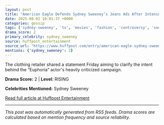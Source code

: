 ```yaml
---
layout: post
title: "American Eagle Defends Sydney Sweeney’s Jeans Ads After Intense Backlash"
date: 2025-08-02 10:01:37 +0000
categories: gossip
tags: ['sydney-sweeney', 'tv', 'movies', 'fashion', 'controversy', 'source-huffpost_entertainment', 'drama-rising']
drama_score: 2
primary_celebrity: sydney_sweeney
source: huffpost_entertainment
source_url: "https://www.huffpost.com/entry/american-eagle-sydney-sweeney-controversy-response_n_688d1b70e4b022c2fddf088d"
mentions: {'sydney_sweeney': 2}
---
```


The clothing retailer shared a statement Friday aiming to clarify the intent behind the “Euphoria” actor's heavily criticized campaign.

**Drama Score:** 2 | **Level:** RISING

**Celebrities Mentioned:** Sydney Sweeney

[Read full article at Huffpost Entertainment](https://www.huffpost.com/entry/american-eagle-sydney-sweeney-controversy-response_n_688d1b70e4b022c2fddf088d)

---
*This post was automatically generated from RSS feeds. Drama scores are calculated based on mention frequency and source reliability.*
